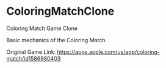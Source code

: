 # ColoringMatchClone
Coloring Match Game Clone

Basic mechanics of the Coloring Match.

Original Game Link: https://apps.apple.com/us/app/coloring-match/id1586980403
